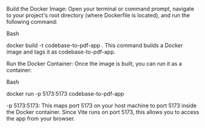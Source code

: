 Build the Docker Image:
Open your terminal or command prompt, navigate to your project's root directory (where Dockerfile is located), and run the following command:

Bash

docker build -t codebase-to-pdf-app .
This command builds a Docker image and tags it as codebase-to-pdf-app.

Run the Docker Container:
Once the image is built, you can run it as a container:

Bash

docker run -p 5173:5173 codebase-to-pdf-app

-p 5173:5173: This maps port 5173 on your host machine to port 5173 inside the Docker container. Since Vite runs on port 5173, this allows you to access the app from your browser.
